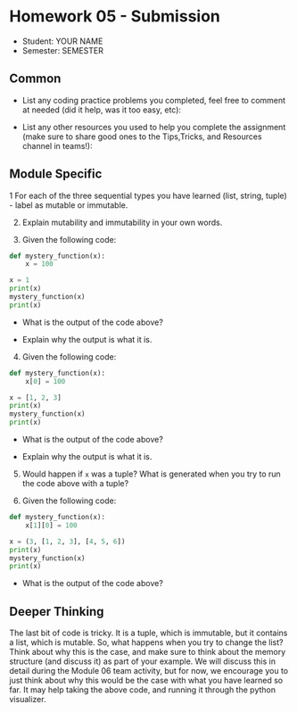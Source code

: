 # Homework 05 - Submission


* Student: YOUR NAME
* Semester: SEMESTER

## Common

* List any coding practice problems you completed, feel free to comment at needed (did it help, was it too easy, etc):

* List any other resources you used to help you complete the assignment (make sure to share good ones to the Tips,Tricks, and Resources channel in teams!):
  

## Module Specific

1 For each of the three sequential types you have learned (list, string, tuple) - label as mutable or immutable.

2. Explain mutability and immutability in your own words.

3. Given the following code:

```python
def mystery_function(x):
    x = 100

x = 1
print(x)
mystery_function(x)
print(x)
```

* What is the output of the code above?
  
* Explain why the output is what it is.


4. Given the following code:

```python
def mystery_function(x):
    x[0] = 100

x = [1, 2, 3]
print(x)
mystery_function(x)
print(x)
```
* What is the output of the code above? 

* Explain why the output is what it is.

5. Would happen if `x` was a tuple? What is generated when you try to run the code above with a tuple?


6. Given the following code:

```python
def mystery_function(x):
    x[1][0] = 100

x = (3, [1, 2, 3], [4, 5, 6])
print(x)
mystery_function(x)
print(x)
```

* What is the output of the code above?


## Deeper Thinking

The last bit of code is tricky. It is a tuple, which is immutable, but it contains a list, which is mutable. So, what happens when you try to change the list? Think about why this is the case, and make sure to think about the memory structure (and discuss it) as part of your example. We will discuss this in detail during the Module 06 team activity, but for now, we encourage you to just think about why this would be the case with what you have learned so far. It may help taking the above code, and running it through the python visualizer. 
